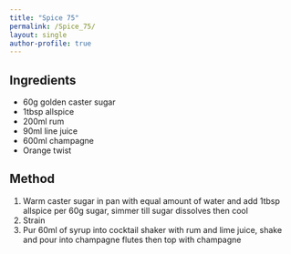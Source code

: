 ```yaml
---
title: "Spice 75"
permalink: /Spice_75/
layout: single
author-profile: true
---
```


## Ingredients 
- 60g golden caster sugar
- 1tbsp allspice
- 200ml rum
- 90ml line juice
- 600ml champagne
- Orange twist

## Method
1. Warm caster sugar in pan with equal amount of water and add 1tbsp allspice per 60g sugar, simmer till sugar dissolves then cool
2. Strain 
3. Pur 60ml of syrup into cocktail shaker with  rum and lime juice, shake and pour into champagne flutes then top with champagne
